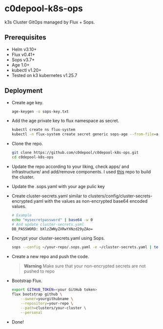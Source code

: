 # c0depool-k8s-ops

k3s Cluster GitOps managed by Flux + Sops.

## Prerequisites

* Helm v3.10+
* Flux v0.41+
* Sops v3.7+
* Age 1.0+
* kubectl v1.20+
* Tested on k3 kubernetes v1.25.7

## Deployment

- Create age key.

    ```bash
    age-keygen -o sops-key.txt
    ```
- Add the age private key to flux namespace as secret.
    ```bash
    kubectl create ns flux-system
    kubectl -n flux-system create secret generic sops-age --from-file=age.agekey=sops-key.txt
    ```
- Clone the repo.
    ```bash
    git clone https://github.com/c0depool/c0depool-k8s-ops.git
    cd c0depool-k8s-ops
    ```
- Update the repo according to your liking, check apps/ and infrastructure/ and add/remove components. I used [this](https://github.com/fluxcd/flux2-kustomize-helm-example) repo to build the cluster. 
- Update the .sops.yaml with your age pulic key
- Create cluster-secrets.yaml similar to clusters/config/cluster-secrets-encrypted.yaml with the values as non-encrypted base64 encoded values.
    ```bash
    # Example
    echo "mysecretpassword" | base64 -w 0
    # And update cluster-secrets.yaml
    DB_PASSWORD: bXlzZWNyZXRwYXNzd29yZAo=
    ```
- Encrypt your cluster-secrets.yaml using Sops.
    ```bash
    sops --config ~/your-repo/.sops.yaml -e ~/cluster-secrets.yaml | tee ~/your-repo/clusters/config/cluster-secrets-encrypted.yaml
    ```
- Create a new repo and push the code.
    > **Warning**
    > Make sure that your non-encrypted secrets are not pushed to repo
- Bootstrap Flux.
    ```bash
    export GITHUB_TOKEN=<your GitHub token>
    flux bootstrap github \
        --owner=yourgithubname \
        --repository=your-repo \
        --path=clusters/your-cluster \
        --personal
    ```
- Done!